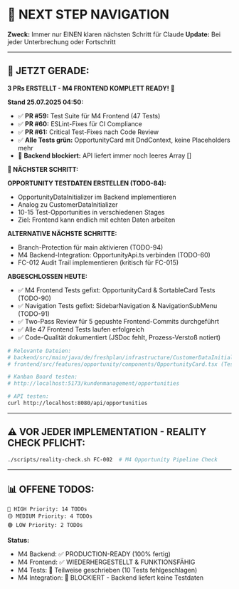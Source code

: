 # 🧭 NEXT STEP NAVIGATION

**Zweck:** Immer nur EINEN klaren nächsten Schritt für Claude
**Update:** Bei jeder Unterbrechung oder Fortschritt

---

## 🎯 JETZT GERADE:

**3 PRs ERSTELLT - M4 FRONTEND KOMPLETT READY! 🚀**

**Stand 25.07.2025 04:50:**
- ✅ **PR #59:** Test Suite für M4 Frontend (47 Tests)
- ✅ **PR #60:** ESLint-Fixes für CI Compliance
- ✅ **PR #61:** Critical Test-Fixes nach Code Review
- ✅ **Alle Tests grün:** OpportunityCard mit DndContext, keine Placeholders mehr
- 🚨 **Backend blockiert:** API liefert immer noch leeres Array []

**🚀 NÄCHSTER SCHRITT:**

**OPPORTUNITY TESTDATEN ERSTELLEN (TODO-84):**
- OpportunityDataInitializer im Backend implementieren
- Analog zu CustomerDataInitializer
- 10-15 Test-Opportunities in verschiedenen Stages
- Ziel: Frontend kann endlich mit echten Daten arbeiten

**ALTERNATIVE NÄCHSTE SCHRITTE:**
- Branch-Protection für main aktivieren (TODO-94)
- M4 Backend-Integration: OpportunityApi.ts verbinden (TODO-60)
- FC-012 Audit Trail implementieren (kritisch für FC-015)

**ABGESCHLOSSEN HEUTE:**
- ✅ M4 Frontend Tests gefixt: OpportunityCard & SortableCard Tests (TODO-90)
- ✅ Navigation Tests gefixt: SidebarNavigation & NavigationSubMenu (TODO-91)
- ✅ Two-Pass Review für 5 gepushte Frontend-Commits durchgeführt
- ✅ Alle 47 Frontend Tests laufen erfolgreich
- ✅ Code-Qualität dokumentiert (JSDoc fehlt, Prozess-Verstoß notiert)

```bash
# Relevante Dateien:
# backend/src/main/java/de/freshplan/infrastructure/CustomerDataInitializer.java
# frontend/src/features/opportunity/components/OpportunityCard.tsx (Tests fixen)

# Kanban Board testen:
# http://localhost:5173/kundenmanagement/opportunities

# API testen:
curl http://localhost:8080/api/opportunities
```

---

## ⚠️ VOR JEDER IMPLEMENTATION - REALITY CHECK PFLICHT:
```bash
./scripts/reality-check.sh FC-002  # M4 Opportunity Pipeline Check
```

---

## 📊 OFFENE TODOS:
```
🔴 HIGH Priority: 14 TODOs
🟡 MEDIUM Priority: 4 TODOs  
🟢 LOW Priority: 2 TODOs
```

**Status:**
- M4 Backend: ✅ PRODUCTION-READY (100% fertig)
- M4 Frontend: ✅ WIEDERHERGESTELLT & FUNKTIONSFÄHIG
- M4 Tests: 🔄 Teilweise geschrieben (10 Tests fehlgeschlagen)
- M4 Integration: 🔴 BLOCKIERT - Backend liefert keine Testdaten